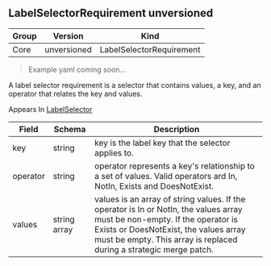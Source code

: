 ## LabelSelectorRequirement unversioned

Group        | Version     | Kind
------------ | ---------- | -----------
Core | unversioned | LabelSelectorRequirement

> Example yaml coming soon...



A label selector requirement is a selector that contains values, a key, and an operator that relates the key and values.

<aside class="notice">
Appears In  <a href="#labelselector-unversioned">LabelSelector</a> </aside>

Field        | Schema     | Description
------------ | ---------- | -----------
key | string | key is the label key that the selector applies to.
operator | string | operator represents a key's relationship to a set of values. Valid operators ard In, NotIn, Exists and DoesNotExist.
values | string array | values is an array of string values. If the operator is In or NotIn, the values array must be non-empty. If the operator is Exists or DoesNotExist, the values array must be empty. This array is replaced during a strategic merge patch.

